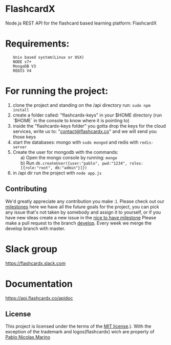 # FlashcardX
Node.js REST API for the flashcard based learning platform: FlashcardX
# Requirements:
<ul>
    
    Unix based system(Linux or OSX)
    NODE v7+
    MongoDB V3
    REDIS V4 
</ul>


# For running the project:
1) clone the project and standing on the /api directory run: `sudo npm install`
2) create a folder called: "flashcardx-keys" in your $HOME directory (run `$HOME` in the console to know where it is pointing to)
3) inside the "flashcardx-keys folder" you gotta drop the keys for the cloud services, write us to: "contact@flashcardx.co" and we will send you those keys  
4) start the databases: mongo with `sudo mongod` and redis with `redis-server`  
5) Create the user for mongodb with the commands:  
            <ul>
            a) Open the mongo console by running: `mongo`  
            b) Run `db.createUser({user:"pablo", pwd:"1234", roles:[{role:"root", db:"admin"}]})`  
            </ul>
6) in /api dir run the project with `node app.js`

## Contributing

We'd greatly appreciate any contribution you make :).
Please check out our [milestones](https://github.com/flashcardx/api/milestones) here we have all the future goals for the project, you can pick any issue that's not taken by somebody and assign it to yourself, or if you have new ideas create a new issue in the [nice to have milestone](https://github.com/flashcardx/api/milestone/3) 
Please make a pull request to the branch [develop](https://github.com/flashcardx/api/tree/develop). Every week we merge the develop branch with master.

# Slack group
https://flashcardx.slack.com

# Documentation
https://api.flashcardx.co/apidoc

## License

This project is licensed under the terms of the
[MIT license](https://github.com/flashcardx/api/blob/master/LICENSE).). With the exception of the trademark and logos(flashcardx) wich are property of [Pablo Nicolas Marino](https://github.com/pablonm3)
